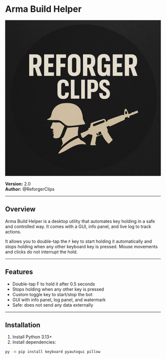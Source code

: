# Arma Build Helper

![Logo](Logo.ico)

**Version:** 2.0  
**Author:** @ReforgerClips

---

## Overview

Arma Build Helper is a desktop utility that automates key holding in a safe and controlled way. It comes with a GUI, info panel, and live log to track actions.  

It allows you to double-tap the `F` key to start holding it automatically and stops holding when any other keyboard key is pressed. Mouse movements and clicks do not interrupt the hold.

---

## Features

- Double-tap F to hold it after 0.5 seconds  
- Stops holding when any other key is pressed  
- Custom toggle key to start/stop the bot  
- GUI with info panel, log panel, and watermark  
- Safe: does not send any data externally  

---

## Installation

1. Install Python 3.13+  
2. Install dependencies:

```bash
py -m pip install keyboard pyautogui pillow
